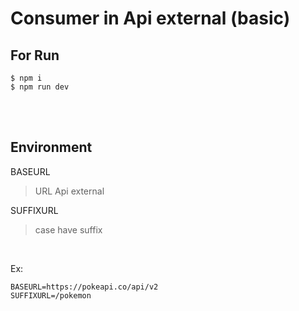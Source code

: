 # Consumer in Api external (basic)

## For Run

`$ npm i`<br>
`$ npm run dev`


<br>
<br>

## Environment

BASEURL
> URL Api external

SUFFIXURL
> case have suffix

<br>

Ex:

    BASEURL=https://pokeapi.co/api/v2
    SUFFIXURL=/pokemon
    